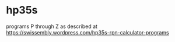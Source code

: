 # hp35s
programs P through Z as described at https://swissembly.wordpress.com/hp35s-rpn-calculator-programs
